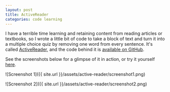 ```yaml
---
layout: post
title: ActiveReader
categories: code learning 
---
```


I have a terrible time learning and retaining content from reading articles or textbooks, so I wrote a little bit of code to take a block of text and turn it into a multiple choice quiz by removing one word from every sentence. It's called [ActiveReader](http://www.oliviawalch.com/active-reader), and the code behind it is [available on GitHub](https://github.com/ojwalch/active-reader). 

See the screenshots below for a glimpse of it in action, or try it yourself [here](http://www.oliviawalch.com/active-reader). 

![Screenshot 1]({{ site.url }}/assets/active-reader/screenshot1.png)

![Screenshot 2]({{ site.url }}/assets/active-reader/screenshot2.png)
